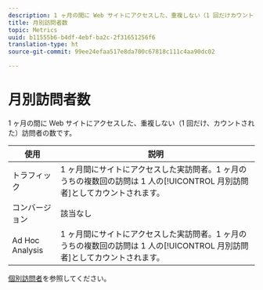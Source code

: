 ```yaml
---
description: 1 ヶ月の間に Web サイトにアクセスした、重複しない（1 回だけカウントされた）訪問者の数です。
title: 月別訪問者数
topic: Metrics
uuid: b11555b6-b4df-4ebf-ba2c-2f31651256f6
translation-type: ht
source-git-commit: 99ee24efaa517e8da700c67818c111c4aa90dc02

---
```



# 月別訪問者数

1 ヶ月の間に Web サイトにアクセスした、重複しない（1 回だけ、カウントされた）訪問者の数です。

| 使用 | 説明 |
|---|---|
| トラフィック | 1 ヶ月間にサイトにアクセスした実訪問者。1 ヶ月のうちの複数回の訪問は 1 人の[!UICONTROL 月別訪問者]としてカウントされます。 |
| コンバージョン | 該当なし |
| Ad Hoc Analysis | 1 ヶ月間にサイトにアクセスした実訪問者。1 ヶ月のうちの複数回の訪問は 1 人の[!UICONTROL 月別訪問者]としてカウントされます。 |

[個別訪問者](/help/components/c-variables/c-metrics/metrics-unique-visitors.md)を参照してください。
